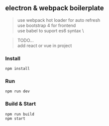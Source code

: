 ## electron & webpack boilerplate
> use webpack hot loader for auto refresh \
> use bootstrap 4 for frontend \
> use babel to suport es6 syntax \

> TODO... \
> add react or vue in project

### Install
```
npm install
```

### Run
```
npm run dev
```

### Build & Start
```
npm run build
npm start
```

